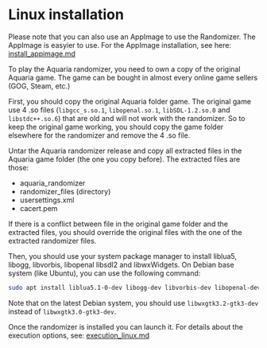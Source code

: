 # Linux installation

Please note that you can also use an AppImage to use the Randomizer. The AppImage is easyier to use. For the AppImage installation, see here: [install_appimage.md](install_appimage.md)

To play the Aquaria randomizer, you need to own a copy of the original Aquaria game. The game can be bought in almost every online game sellers (GOG, Steam, etc.)

First, you should copy the original Aquaria folder game. The original game use 4 .so files (`libgcc_s.so.1`, `libopenal.so.1`, `libSDL-1.2.so.0` and `libstdc++.so.6`) that are old and will not work with the randomizer. So to keep the original game working, you should copy the game folder elsewhere for the randomizer and remove the 4 .so file.

Untar the Aquaria randomizer release and copy all extracted files in the Aquaria game folder (the one you copy before). The extracted files are those:
- aquaria_randomizer
- randomizer_files (directory)
- usersettings.xml
- cacert.pem

If there is a conflict between file in the original game folder and the extracted files, you should override the original files with the one of the extracted randomizer files.

Then, you should use your system package manager to install liblua5, libogg, libvorbis, libopenal libsdl2 and libwxWidgets.
On Debian base system (like Ubuntu), you can use the following command:

```bash
sudo apt install liblua5.1-0-dev libogg-dev libvorbis-dev libopenal-dev libsdl2-dev libwxgtk3.0-gtk3-dev
```

Note that on the latest Debian system, you should use `libwxgtk3.2-gtk3-dev` instead of `libwxgtk3.0-gtk3-dev`.

Once the randomizer is installed you can launch it. For details about the execution options, see: [execution_linux.md](execution_linux.md)

